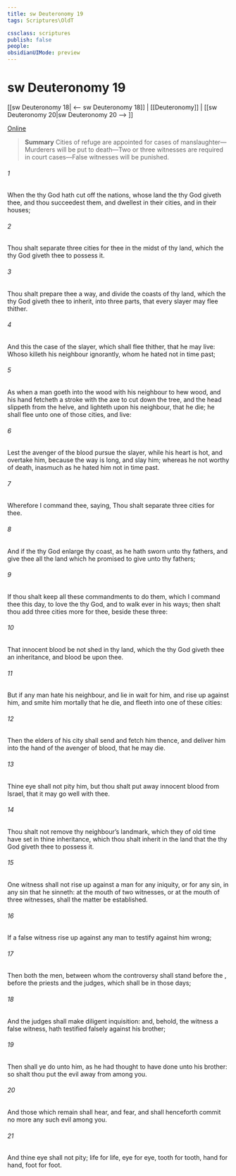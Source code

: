 ```yaml
---
title: sw Deuteronomy 19
tags: Scriptures\OldT

cssclass: scriptures
publish: false
people:
obsidianUIMode: preview
---
```


# sw Deuteronomy 19
[[sw Deuteronomy 18| <-- sw Deuteronomy 18]] | [[Deuteronomy]] | [[sw Deuteronomy 20|sw Deuteronomy 20 --> ]]

[Online](https://churchofjesuschrist.org/study/scriptures/ot/deut/19?lang=eng)

> __Summary__
Cities of refuge are appointed for cases of manslaughter—Murderers will be put to death—Two or three witnesses are required in court cases—False witnesses will be punished.

###### 1 
When the  thy God hath cut off the nations, whose land the  thy God giveth thee, and thou succeedest them, and dwellest in their cities, and in their houses;

###### 2 
Thou shalt separate three cities for thee in the midst of thy land, which the  thy God giveth thee to possess it.

###### 3 
Thou shalt prepare thee a way, and divide the coasts of thy land, which the  thy God giveth thee to inherit, into three parts, that every slayer may flee thither.

###### 4 
And this  the case of the slayer, which shall flee thither, that he may live: Whoso killeth his neighbour ignorantly, whom he hated not in time past;

###### 5 
As when a man goeth into the wood with his neighbour to hew wood, and his hand fetcheth a stroke with the axe to cut down the tree, and the head slippeth from the helve, and lighteth upon his neighbour, that he die; he shall flee unto one of those cities, and live:

###### 6 
Lest the avenger of the blood pursue the slayer, while his heart is hot, and overtake him, because the way is long, and slay him; whereas he  not worthy of death, inasmuch as he hated him not in time past.

###### 7 
Wherefore I command thee, saying, Thou shalt separate three cities for thee.

###### 8 
And if the  thy God enlarge thy coast, as he hath sworn unto thy fathers, and give thee all the land which he promised to give unto thy fathers;

###### 9 
If thou shalt keep all these commandments to do them, which I command thee this day, to love the  thy God, and to walk ever in his ways; then shalt thou add three cities more for thee, beside these three:

###### 10 
That innocent blood be not shed in thy land, which the  thy God giveth thee  an inheritance, and  blood be upon thee.

###### 11 
But if any man hate his neighbour, and lie in wait for him, and rise up against him, and smite him mortally that he die, and fleeth into one of these cities:

###### 12 
Then the elders of his city shall send and fetch him thence, and deliver him into the hand of the avenger of blood, that he may die.

###### 13 
Thine eye shall not pity him, but thou shalt put away  innocent blood from Israel, that it may go well with thee.

###### 14 
Thou shalt not remove thy neighbour’s landmark, which they of old time have set in thine inheritance, which thou shalt inherit in the land that the  thy God giveth thee to possess it.

###### 15 
One witness shall not rise up against a man for any iniquity, or for any sin, in any sin that he sinneth: at the mouth of two witnesses, or at the mouth of three witnesses, shall the matter be established.

###### 16 
If a false witness rise up against any man to testify against him  wrong;

###### 17 
Then both the men, between whom the controversy  shall stand before the , before the priests and the judges, which shall be in those days;

###### 18 
And the judges shall make diligent inquisition: and, behold,  the witness  a false witness,  hath testified falsely against his brother;

###### 19 
Then shall ye do unto him, as he had thought to have done unto his brother: so shalt thou put the evil away from among you.

###### 20 
And those which remain shall hear, and fear, and shall henceforth commit no more any such evil among you.

###### 21 
And thine eye shall not pity;  life  for life, eye for eye, tooth for tooth, hand for hand, foot for foot.

